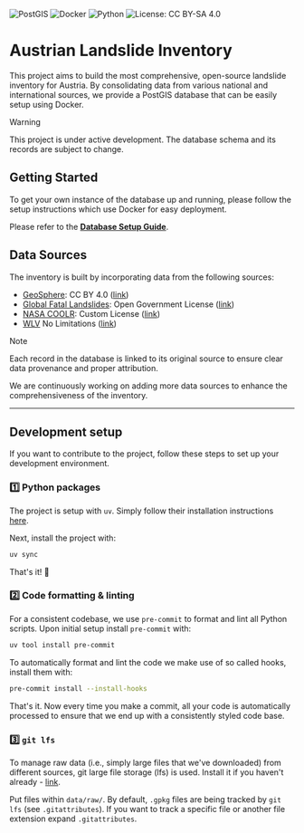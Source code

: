 ![PostGIS](https://img.shields.io/badge/PostGIS-3840A0?style=for-the-badge&logo=postgresql&logoColor=white)
![Docker](https://img.shields.io/badge/Docker-2496ED?style=for-the-badge&logo=docker&logoColor=white)
![Python](https://img.shields.io/badge/python-3670A0?style=for-the-badge&logo=python&logoColor=white)
![License: CC BY-SA 4.0](https://img.shields.io/badge/License-CC%20BY--SA%204.0-lightgrey.svg?style=for-the-badge)


# Austrian Landslide Inventory

This project aims to build the most comprehensive, open-source landslide 
inventory for Austria. By consolidating data from various national and 
international sources, we provide a PostGIS database that can be easily setup 
using Docker.

> [!WARNING]
> This project is under active development. The database schema and its records
> are subject to change.

## Getting Started

To get your own instance of the database up and running, please follow the 
setup instructions which use Docker for easy deployment.

Please refer to the [**Database Setup Guide**](./alembic/README.md).

## Data Sources

The inventory is built by incorporating data from the following sources:

- [GeoSphere](https://data.inspire.gv.at/d69f276f-24b4-4c16-aed7-349135921fa1):
    CC BY 4.0 ([link](https://creativecommons.org/licenses/by/4.0/))
- [Global Fatal Landslides](https://www.arcgis.com/home/item.html?id=7c9397b261aa436ebfbc41396bd96d06):
    Open Government License ([link](https://www.nationalarchives.gov.uk/doc/open-government-licence/version/2/))
- [NASA COOLR](https://maps.nccs.nasa.gov/arcgis/apps/MapAndAppGallery/index.html?appid=574f26408683485799d02e857e5d9521): 
    Custom License ([link](./data/raw/nasa-coolr/LICENSE))
- [WLV](https://geometadatensuche.inspire.gv.at/metadatensuche/inspire/ger/catalog.search#/metadata/ccca05aa-728d-4218-9f4c-81286c537527)
    No Limitations ([link](https://geometadatensuche.inspire.gv.at/metadatensuche/inspire/ger/catalog.search#/metadata/ccca05aa-728d-4218-9f4c-81286c537527))

> [!NOTE]
> Each record in the database is linked to its original source to ensure clear
> data provenance and proper attribution.

We are continuously working on adding more data sources to enhance the
comprehensiveness of the inventory.

---

## Development setup

If you want to contribute to the project, follow these steps to set up your 
development environment.

### 1️⃣ Python packages 

The project is setup with `uv`. Simply follow their installation instructions
[here](https://docs.astral.sh/uv/#installation).

Next, install the project with:

```bash
uv sync
```

That's it! 🚀

### 2️⃣ Code formatting & linting

For a consistent codebase, we use `pre-commit` to format and lint all
Python scripts. Upon initial setup install `pre-commit` with:

```bash
uv tool install pre-commit
```

To automatically format and lint the code we make use of so called hooks, 
install them with:

```bash
pre-commit install --install-hooks
```

That's it. Now every time you make a commit, all your code is automatically
processed to ensure that we end up with a consistently styled code base.

### 3️⃣ `git lfs`

To manage raw data (i.e., simply large files that we've downloaded)
from different sources, git large file storage (lfs) is used. Install it if you
haven't already - [link](https://git-lfs.com/).

Put files within `data/raw/`. By default, `.gpkg` files are being tracked by
`git lfs` (see `.gitattributes`). If you want to track a specific file or 
another file extension expand `.gitattributes`.
